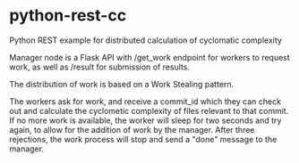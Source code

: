 # python-rest-cc
Python REST example for distributed calculation of cyclomatic complexity 

Manager node is a Flask API with /get_work endpoint for workers to request work, as well as /result for submission of results.

The distribution of work is based on a Work Stealing pattern.

The workers ask for work, and receive a commit_id which they can check out and calculate the cyclometic complexity of files relevant to that commit.
If no more work is available, the worker will sleep for two seconds and try again, to allow for the addition of work by the manager.
After three rejections, the work process will stop and send a "done" message to the manager.



